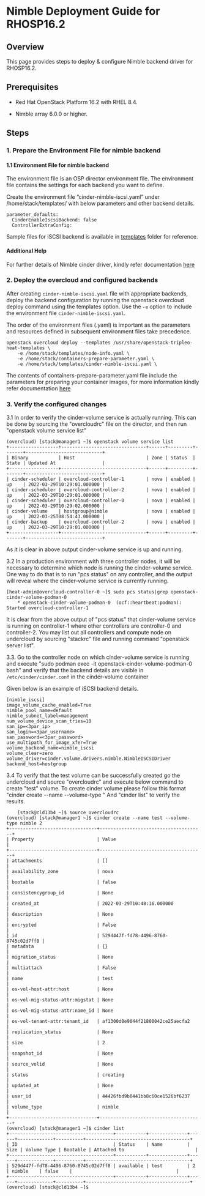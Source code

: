 # Nimble Deployment Guide for RHOSP16.2

## Overview

This page provides steps to deploy & configure Nimble backend driver for RHOSP16.2.

## Prerequisites

* Red Hat OpenStack Platform 16.2 with RHEL 8.4.

* Nimble array 6.0.0 or higher.

## Steps

### 1.  Prepare the Environment File for  nimble backend

#### 1.1 Environment File for nimble backend

The environment file is an OSP director environment file. The environment file contains the settings for each backend you want to define.

Create the environment file “cinder-nimble-iscsi.yaml” under /home/stack/templates/ with below parameters and other backend details.

```
parameter_defaults:
  CinderEnableIscsiBackend: false
  ControllerExtraConfig:
```

Sample files for iSCSI backend is available in [templates](https://github.com/hpe-storage/hpe-nimble-cinder-rhosp16.2/blob/master/templates) folder for reference.

#### Additional Help

For further details of Nimble cinder driver, kindly refer documentation [here](https://docs.openstack.org/cinder/latest/configuration/block-storage/drivers/nimble-volume-driver.html)


### 2.  Deploy the overcloud and configured backends

After creating ```cinder-nimble-iscsi.yaml``` file with appropriate backends, deploy the backend configuration by running the openstack overcloud deploy command using the templates option.
Use the ```-e``` option to include the environment file ```cinder-nimble-iscsi.yaml```.

The order of the environment files (.yaml) is important as the parameters and resources defined in subsequent environment files take precedence.

```
openstack overcloud deploy --templates /usr/share/openstack-tripleo-heat-templates \
    -e /home/stack/templates/node-info.yaml \
    -e /home/stack/containers-prepare-parameter.yaml \
    -e /home/stack/templates/cinder-nimble-iscsi.yaml \
```
The contents of containers-prepare-parameter.yaml file include the parameters for preparing your container images, for more information kindly refer documentation [here](https://access.redhat.com/documentation/en-us/red_hat_openstack_platform/16.2/html/director_installation_and_usage/assembly_preparing-for-director-installation#preparing-container-images)

### 3.  Verify the configured changes

3.1 In order to verify the cinder-volume service is actually running. This can be done by sourcing the "overcloudrc" file on the director,
and then run "openstack volume service list"
```
(overcloud) [stack@manager1 ~]$ openstack volume service list
+------------------+-------------------------------+------+---------+-------+----------------------------+
| Binary           | Host                          | Zone | Status  | State | Updated At                 |
+------------------+-------------------------------+------+---------+-------+----------------------------+
| cinder-scheduler | overcloud-controller-1        | nova | enabled | up    | 2022-03-29T10:29:01.000000 |
| cinder-scheduler | overcloud-controller-2        | nova | enabled | up    | 2022-03-29T10:29:01.000000 |
| cinder-scheduler | overcloud-controller-0        | nova | enabled | up    | 2022-03-29T10:29:02.000000 |
| cinder-volume    | hostgroup@nimble              | nova | enabled | up    | 2022-03-25T08:54:43.000000 |
| cinder-backup    | overcloud-controller-2        | nova | enabled | up    | 2022-03-29T10:29:01.000000 |
+------------------+-------------------------------+------+---------+-------+----------------------------+

```
As it is clear in above output cinder-volume service is up and running.

3.2 In a production environment with three controller nodes, it will be necessary to determine which node is running the cinder-volume service. One
  way to do that is to run "pcs status" on any controller, and the output will reveal where the cinder-volume service is currently running.
```
[heat-admin@overcloud-controller-0 ~]$ sudo pcs status|grep openstack-cinder-volume-podman-0
    * openstack-cinder-volume-podman-0  (ocf::heartbeat:podman):        Started overcloud-controller-1
```
It is clear from the above output of "pcs status" that cinder-volume service is running on controller-1 where other controllers are controller-0 and controller-2.
You may list out all controllers and compute node on undercloud by sourcing "stackrc" file and running command "openstack server list".

3.3. Go to the controller node on which cinder-volume service is running and execute "sudo podman exec -it openstack-cinder-volume-podman-0 bash" and verify that the backend details are visible in ```/etc/cinder/cinder.conf``` in the cinder-volume container

Given below is an example of iSCSI backend details.
```
[nimble_iscsi]
image_volume_cache_enabled=True
nimble_pool_name=default
nimble_subnet_label=management
num_volume_device_scan_tries=10
san_ip=<3par_ip>
san_login=<3par_username>
san_password=<3par_password>
use_multipath_for_image_xfer=True
volume_backend_name=nimble_iscsi
volume_clear=zero
volume_driver=cinder.volume.drivers.nimble.NimbleISCSIDriver
backend_host=hostgroup
```
3.4 To verify that the test volume can be successfully created go the undercloud and source "overcloudrc" and execute below command to create "test" volume.
To create cinder volume please follow this format "cinder create --name  --volume-type <volume-type> <size>"
And "cinder list" to verify the results.    
```
    [stack@cld13b4 ~]$ source overcloudrc
(overcloud) [stack@manager1 ~]$ cinder create --name test --volume-type nimble 2
+--------------------------------+--------------------------------------+
| Property                       | Value                                |
+--------------------------------+--------------------------------------+
| attachments                    | []                                   |
| availability_zone              | nova                                 |
| bootable                       | false                                |
| consistencygroup_id            | None                                 |
| created_at                     | 2022-03-29T10:48:16.000000           |
| description                    | None                                 |
| encrypted                      | False                                |
| id                             | 529d447f-fd78-4496-8760-8745c02d7ff8 |
| metadata                       | {}                                   |
| migration_status               | None                                 |
| multiattach                    | False                                |
| name                           | test                                 |
| os-vol-host-attr:host          | None                                 |
| os-vol-mig-status-attr:migstat | None                                 |
| os-vol-mig-status-attr:name_id | None                                 |
| os-vol-tenant-attr:tenant_id   | af1300d0e9044f21800042ce25aecfa2     |
| replication_status             | None                                 |
| size                           | 2                                    |
| snapshot_id                    | None                                 |
| source_volid                   | None                                 |
| status                         | creating                             |
| updated_at                     | None                                 |
| user_id                        | 44426fbd9b0441bb8c60ce1526bf6237     |
| volume_type                    | nimble                             |
+--------------------------------+--------------------------------------+
(overcloud) [stack@manager1 ~]$ cinder list
+--------------------------------------+-----------+--------------+------+-------------+----------+--------------------------------------+
| ID                                   | Status    | Name         | Size | Volume Type | Bootable | Attached to                          |
+--------------------------------------+-----------+--------------+------+-------------+----------+--------------------------------------+
| 529d447f-fd78-4496-8760-8745c02d7ff8 | available | test         | 2    | nimble    | false    |                                      |
+--------------------------------------+-----------+--------------+------+-------------+----------+--------------------------------------+
(overcloud) [stack@cld13b4 ~]$

```
